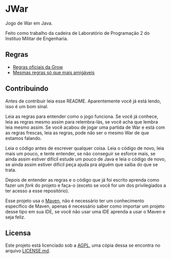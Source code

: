 # JWar

Jogo de War em Java.

Feito como trabalho da cadeira de Laboratório de Programação 2 do Instituo Militar de Engenharia.

## Regras

- [Regras oficiais da Grow](http://www.grow.com.br/uploads/p185601alh15441mm1q3q1mjn1j011.pdf)
- [Mesmas regras só que mais amigáveis](http://regras.net/jogo-war/)

## Contribuindo

Antes de contribuir leia esse README. Aparentemente você já está lendo, isso é um bom sinal.

Leia as regras para entender como o jogo funciona. Se você já conhece, leia as regras mesmo assim
para relembra-lás, se você acha que lembra leia mesmo assim. Se você acabou de jogar uma partida de
War e está com as regras frescas, leia as regras, pode não ser o mesmo War de que estamos falando.

Leia o código antes de escrever qualquer coisa. Leia o código de novo, leia mais um pouco, e
tente entender, se não conseguir se esforce mais, se ainda assim estiver difícil estude um pouco
de Java e leia o código de novo, se ainda assim estiver difícil peça ajuda pra alguém que saiba do
que se trata.

Depois de entender as regras e o código que já foi escrito aprenda como fazer um _fork_ do projeto
e faça-o (exceto se você for um dos privilegiados a ter acesso a esse repositório).

Esse projeto usa o [Maven](http://maven.apache.org/), não é necessário ter um conhecimento específico
de Maven, apenas é necessário saber como importar um projeto desse tipo em sua IDE, se você não usar
uma IDE aprenda a usar o Maven e seja feliz.

## Licensa

Este projeto está licenciado sob a [AGPL](http://www.gnu.org/licenses/agpl-3.0.html), uma cópia dessa
se encontra no arquivo [LICENSE.md](LICENSE.md).
